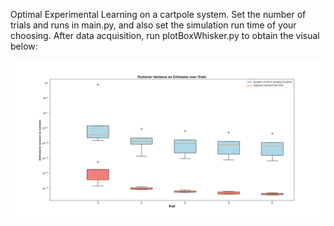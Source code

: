 Optimal Experimental Learning on a cartpole system. Set the number of trials and runs in main.py, and also set the simulation run time of your choosing. After data acquisition, run plotBoxWhisker.py to obtain the visual below:

![Box and Whisker Plot](fisher_RunxTrial.png)
